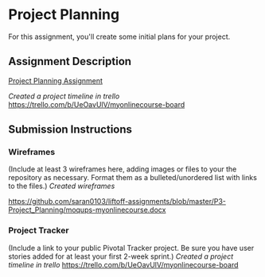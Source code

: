 # Project Planning
For this assignment, you'll create some initial plans for your project.

## Assignment Description
[Project Planning Assignment](https://education.launchcode.org/liftoff/assignments/planning/)

*Created a project timeline in trello*
https://trello.com/b/UeOavUlV/myonlinecourse-board
## Submission Instructions

### Wireframes

(Include at least 3 wireframes here, adding images or files to your the repository as necessary. Format them as a bulleted/unordered list with links to the files.)
*Created wireframes*

https://github.com/saran0103/liftoff-assignments/blob/master/P3-Project_Planning/moqups-myonlinecourse.docx

### Project Tracker

(Include a link to your public Pivotal Tracker project. Be sure you have user stories added for at least your first 2-week sprint.)
*Created a project timeline in trello*
https://trello.com/b/UeOavUlV/myonlinecourse-board
